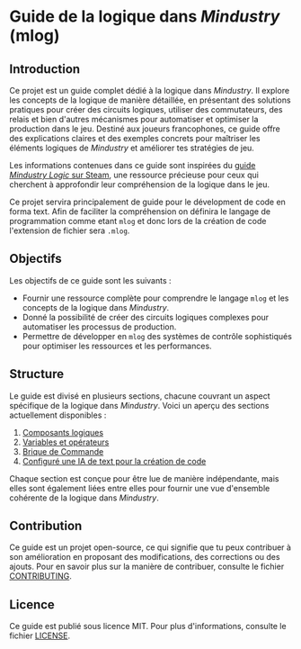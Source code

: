 # Guide de la logique dans *Mindustry* (mlog)

## Introduction

Ce projet est un guide complet dédié à la logique dans *Mindustry*. Il explore les concepts de la logique de manière
détaillée, en présentant des solutions pratiques pour créer des circuits logiques, utiliser des commutateurs, des relais
et bien d'autres mécanismes pour automatiser et optimiser la production dans le jeu. Destiné aux joueurs francophones,
ce guide offre des explications claires et des exemples concrets pour maîtriser les éléments logiques de *Mindustry* et
améliorer tes stratégies de jeu.

Les informations contenues dans ce guide sont inspirées du
[guide *Mindustry Logic* sur Steam](https://steamcommunity.com/sharedfiles/filedetails/?id=2616456371),
une ressource précieuse pour ceux qui cherchent à approfondir leur compréhension de la logique dans le jeu.

Ce projet servira principalement de guide pour le dévelopment de code en forma text. Afin de faciliter la compréhension
on définira le langage de programmation comme etant `mlog` et donc lors de la création de code l'extension de fichier sera `.mlog`.

## Objectifs

Les objectifs de ce guide sont les suivants :
- Fournir une ressource complète pour comprendre le langage `mlog` et les concepts de la logique dans *Mindustry*.
- Donné la possibilité de créer des circuits logiques complexes pour automatiser les processus de production.
- Permettre de développer en `mlog` des systèmes de contrôle sophistiqués pour optimiser les ressources et les
  performances.

## Structure

Le guide est divisé en plusieurs sections, chacune couvrant un aspect spécifique de la logique dans *Mindustry*. Voici
un aperçu des sections actuellement disponibles :

1. [Composants logiques](sections/composants.md)
2. [Variables et opérateurs](sections/variables.md)
3. [Brique de Commande](sections/brique.md)
4. [Configuré une IA de text pour la création de code](sections/ia.md)

Chaque section est conçue pour être lue de manière indépendante, mais elles sont également liées entre elles pour
fournir une vue d'ensemble cohérente de la logique dans *Mindustry*.

## Contribution

Ce guide est un projet open-source, ce qui signifie que tu peux contribuer à son amélioration en proposant des
modifications, des corrections ou des ajouts. Pour en savoir plus sur la manière de contribuer, consulte le fichier
[CONTRIBUTING](CONTRIBUTING.md).

## Licence

Ce guide est publié sous licence MIT. Pour plus d'informations, consulte le fichier [LICENSE](LICENSE).